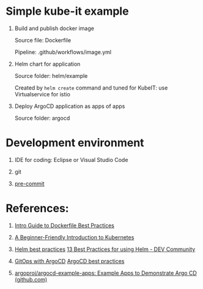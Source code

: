 # Simple kube-it example

1. Build and publish docker image

   Source file: Dockerfile


   Pipeline: .github/workflows/image.yml

2. Helm chart for application

   Source folder: helm/example

   Created by `helm create` command and tuned for KubeIT: use Virtualservice for istio

3. Deploy ArgoCD application as apps of apps

   Source folder: argocd

# Development environment

1. IDE for coding: Eclipse or Visual Studio Code

2. git

3. [pre-commit](https://pre-commit.com/)

# References:

1. [Intro Guide to Dockerfile Best Practices](https://www.docker.com/blog/intro-guide-to-dockerfile-best-practices)

2. [A Beginner-Friendly Introduction to Kubernetes](https://towardsdatascience.com/a-beginner-friendly-introduction-to-kubernetes-540b5d63b3d7)

3. [Helm best practices](https://helm.sh/docs/chart_best_practices/)
   [13 Best Practices for using Helm - DEV Community](https://dev.to/coder_society/13-best-practices-for-using-helm-2mac)

4. [GitOps with ArgoCD](https://codefresh.io/learn/argo-cd/)
   [ArgoCD best practices](https://codefresh.io/blog/argo-cd-best-practices)

5. [argoproj/argocd-example-apps: Example Apps to Demonstrate Argo CD (github.com)](https://github.com/argoproj/argocd-example-apps)
